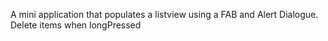 A mini application that populates a listview using a FAB and Alert Dialogue.
Delete items when longPressed
